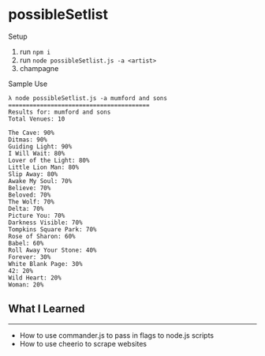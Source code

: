 # possibleSetlist

Setup
1. run `npm i`
2. run `node possibleSetlist.js -a <artist>`
3. champagne

Sample Use
```
λ node possibleSetlist.js -a mumford and sons
========================================     
Results for: mumford and sons                
Total Venues: 10                             
                                             
The Cave: 90%                                
Ditmas: 90%                                  
Guiding Light: 90%                           
I Will Wait: 80%                             
Lover of the Light: 80%                      
Little Lion Man: 80%                         
Slip Away: 80%                               
Awake My Soul: 70%                           
Believe: 70%                                 
Beloved: 70%                                 
The Wolf: 70%                                
Delta: 70%                                   
Picture You: 70%                             
Darkness Visible: 70%                        
Tompkins Square Park: 70%                    
Rose of Sharon: 60%                          
Babel: 60%                                   
Roll Away Your Stone: 40%                    
Forever: 30%                                 
White Blank Page: 30%                        
42: 20%                                      
Wild Heart: 20%                              
Woman: 20%                                   
```

## What I Learned
---
* How to use commander.js to pass in flags to node.js scripts
* How to use cheerio to scrape websites
